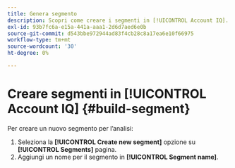```yaml
---
title: Genera segmento
description: Scopri come creare i segmenti in [!UICONTROL Account IQ].
exl-id: 93b7fc6a-e15a-441a-aaa1-2d6d7aed6e0b
source-git-commit: d543bbe972944ad83f4cb28c8a17ea6e10f66975
workflow-type: tm+mt
source-wordcount: '30'
ht-degree: 0%

---
```


# Creare segmenti in [!UICONTROL Account IQ] {#build-segment}

Per creare un nuovo segmento per l’analisi:

1. Seleziona la **[!UICONTROL Create new segment]** opzione su **[!UICONTROL Segments]** pagina.
1. Aggiungi un nome per il segmento in **[!UICONTROL Segment name]**.

